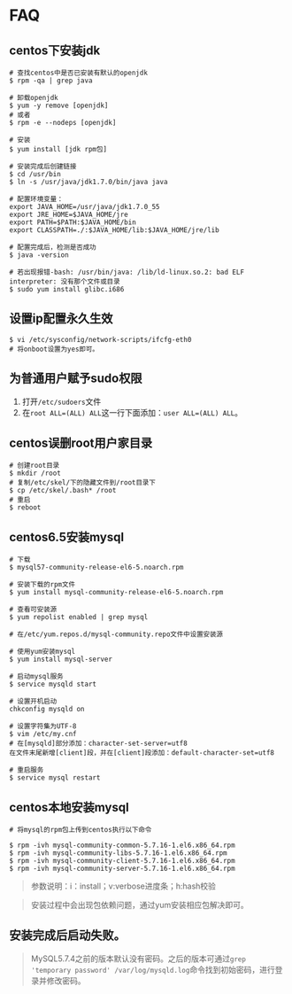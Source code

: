 # FAQ

## centos下安装jdk


```shell
# 查找centos中是否已安装有默认的openjdk
$ rpm -qa | grep java

# 卸载openjdk
$ yum -y remove [openjdk]
# 或者
$ rpm -e --nodeps [openjdk]

# 安装
$ yum install [jdk rpm包]

# 安装完成后创建链接
$ cd /usr/bin
$ ln -s /usr/java/jdk1.7.0/bin/java java

# 配置环境变量：
export JAVA_HOME=/usr/java/jdk1.7.0_55  
export JRE_HOME=$JAVA_HOME/jre  
export PATH=$PATH:$JAVA_HOME/bin  
export CLASSPATH=./:$JAVA_HOME/lib:$JAVA_HOME/jre/lib 

# 配置完成后，检测是否成功
$ java -version

# 若出现报错-bash: /usr/bin/java: /lib/ld-linux.so.2: bad ELF interpreter: 没有那个文件或目录
$ sudo yum install glibc.i686
```

## 设置ip配置永久生效  

```shell
$ vi /etc/sysconfig/network-scripts/ifcfg-eth0
# 将onboot设置为yes即可。
```

## 为普通用户赋予sudo权限

1. 打开``/etc/sudoers``文件
2. 在``root ALL=(ALL) ALL``这一行下面添加：``user ALL=(ALL) ALL``。

## centos误删root用户家目录

```shell
# 创建root目录
$ mkdir /root
# 复制/etc/skel/下的隐藏文件到/root目录下
$ cp /etc/skel/.bash* /root
# 重启
$ reboot
```

## centos6.5安装mysql

```shell
# 下载
$ mysql57-community-release-el6-5.noarch.rpm

# 安装下载的rpm文件
$ yum install mysql-community-release-el6-5.noarch.rpm 

# 查看可安装源
$ yum repolist enabled | grep mysql

# 在/etc/yum.repos.d/mysql-community.repo文件中设置安装源

# 使用yum安装mysql
$ yum install mysql-server

# 启动mysql服务
$ service mysqld start

# 设置开机启动
chkconfig mysqld on

# 设置字符集为UTF-8
$ vim /etc/my.cnf
# 在[mysqld]部分添加：character-set-server=utf8
在文件末尾新增[client]段，并在[client]段添加：default-character-set=utf8

# 重启服务
$ service mysql restart
```

## centos本地安装mysql  

```shell
# 将mysql的rpm包上传到centos执行以下命令

$ rpm -ivh mysql-community-common-5.7.16-1.el6.x86_64.rpm
$ rpm -ivh mysql-community-libs-5.7.16-1.el6.x86_64.rpm
$ rpm -ivh mysql-community-client-5.7.16-1.el6.x86_64.rpm
$ rpm -ivh mysql-community-server-5.7.16-1.el6.x86_64.rpm
```

> 参数说明：i：install；v:verbose进度条；h:hash校验

> 安装过程中会出现包依赖问题，通过yum安装相应包解决即可。

## 安装完成后启动失败。

> MySQL5.7.4之前的版本默认没有密码。之后的版本可通过``grep 'temporary password' /var/log/mysqld.log``命令找到初始密码，进行登录并修改密码。
